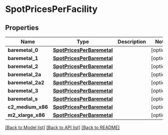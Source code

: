 # SpotPricesPerFacility


## Properties
Name | Type | Description | Notes
------------ | ------------- | ------------- | -------------
**baremetal_0** | [**SpotPricesPerBaremetal**](SpotPricesPerBaremetal.md) |  | [optional] 
**baremetal_1** | [**SpotPricesPerBaremetal**](SpotPricesPerBaremetal.md) |  | [optional] 
**baremetal_2** | [**SpotPricesPerBaremetal**](SpotPricesPerBaremetal.md) |  | [optional] 
**baremetal_2a** | [**SpotPricesPerBaremetal**](SpotPricesPerBaremetal.md) |  | [optional] 
**baremetal_2a2** | [**SpotPricesPerBaremetal**](SpotPricesPerBaremetal.md) |  | [optional] 
**baremetal_3** | [**SpotPricesPerBaremetal**](SpotPricesPerBaremetal.md) |  | [optional] 
**baremetal_s** | [**SpotPricesPerBaremetal**](SpotPricesPerBaremetal.md) |  | [optional] 
**c2_medium_x86** | [**SpotPricesPerBaremetal**](SpotPricesPerBaremetal.md) |  | [optional] 
**m2_xlarge_x86** | [**SpotPricesPerBaremetal**](SpotPricesPerBaremetal.md) |  | [optional] 

[[Back to Model list]](../README.md#documentation-for-models) [[Back to API list]](../README.md#documentation-for-api-endpoints) [[Back to README]](../README.md)


